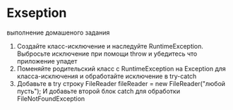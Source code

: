 # Exseption
выполнение домашеного задания
1. Создайте класс-исключение и наследуйте RuntimeException. Выбросьте исключение при помощи throw и убедитесь что приложение упадет
2. Поменяйте родительский класс с RuntimeException на Exception для класса-исключения и обработайте исключение в try-catch
3. Добавьте в try строку 
FileReader fileReader = new FileReader("любой пусть");
И добавьте второй блок catch для обработки FileNotFoundException
